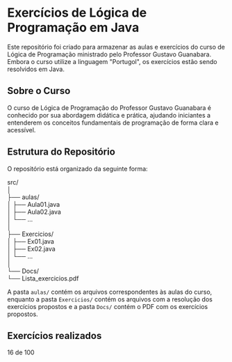 # Exercícios de Lógica de Programação em Java

Este repositório foi criado para armazenar as aulas e exercícios do curso de Lógica de Programação ministrado pelo Professor Gustavo Guanabara. Embora o curso utilize a linguagem "Portugol", os exercícios estão sendo resolvidos em Java.

## Sobre o Curso

O curso de Lógica de Programação do Professor Gustavo Guanabara é conhecido por sua abordagem didática e prática, ajudando iniciantes a entenderem os conceitos fundamentais de programação de forma clara e acessível.

## Estrutura do Repositório

O repositório está organizado da seguinte forma:

src/        
│     
├── aulas/       
│ ├── Aula01.java    
│ ├── Aula02.java      
│ └── ...      
│                       
├── Exercicios/         
│ ├── Ex01.java            
│ ├── Ex02.java             
│ └── ...                 
│                        
└── Docs/                           
└── Lista_exercicios.pdf                   

A pasta `aulas/` contém os arquivos correspondentes às aulas do curso, enquanto a pasta `Exercicios/` contém os arquivos com a resolução dos exercícios propostos e a pasta `Docs/` contém o PDF com os exercícios propostos. 

## Exercícios realizados 

16 de 100



